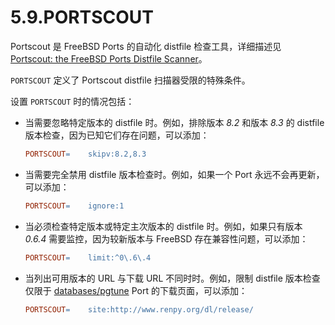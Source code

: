 # 5.9.PORTSCOUT

Portscout 是 FreeBSD Ports 的自动化 distfile 检查工具，详细描述见 [Portscout: the FreeBSD Ports Distfile Scanner](https://docs.freebsd.org/en/books/porters-handbook/keeping-up/#distfile-survey)。

`PORTSCOUT` 定义了 Portscout distfile 扫描器受限的特殊条件。

设置 `PORTSCOUT` 时的情况包括：

* 当需要忽略特定版本的 distfile 时。例如，排除版本 *8.2* 和版本 *8.3* 的 distfile 版本检查，因为已知它们存在问题，可以添加：

  ```makefile
  PORTSCOUT=	skipv:8.2,8.3
  ```

* 当需要完全禁用 distfile 版本检查时。例如，如果一个 Port 永远不会再更新，可以添加：

  ```makefile
  PORTSCOUT=	ignore:1
  ```

* 当必须检查特定版本或特定主次版本的 distfile 时。例如，如果只有版本 *0.6.4* 需要监控，因为较新版本与 FreeBSD 存在兼容性问题，可以添加：

  ```makefile
  PORTSCOUT=	limit:^0\.6\.4
  ```

* 当列出可用版本的 URL 与下载 URL 不同时时。例如，限制 distfile 版本检查仅限于 [databases/pgtune](https://cgit.freebsd.org/ports/tree/databases/pgtune/) Port 的下载页面，可以添加：

  ```makefile
  PORTSCOUT=	site:http://www.renpy.org/dl/release/
  ```
